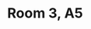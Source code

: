 ---
basin: 'Yes'
cudn: true
floor: Second
grade: 3
images:
- /room_database/images/fc/a5_3_1.jpg
living_room: 'No'
location: Front Court
name: '3'
network: Wired and Wireless
title: Room 3, A5
---